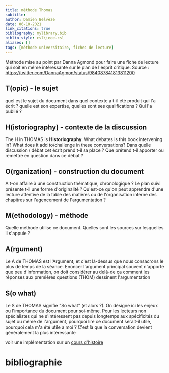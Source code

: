 ```yaml
---
title: méthode Thomas
subtitle:
author: Damien Belvèze
date: 06-10-2021
link_citations: true
bibliography: mylibrary.bib
biblio_style: csl\ieee.csl
aliases: []
tags: [méthode universitaire, fiches de lecture]
---
```


Méthode mise au point par Danna Agmond pour faire une fiche de lecture qui soit en même intéressante sur le plan de l'esprit critique.
Source : https://twitter.com/DannaAgmon/status/984087841813811200


## T(opic) - le sujet
quel est le sujet du document
dans quel contexte a t-il été produit
qui l'a écrit ? quelle est son expertise, quelles sont ses qualifications ? Qui l'a publié ?

## H(istoriography) - contexte de la discussion

The H in THOMAS is **Historiography**. What debates is this book intervening in? What does it add to/challenge in these conversations?
Dans quelle discussion / débat cet écrit prend t-il sa place ? Que prétend t-il apporter ou remettre en question dans ce débat ? 

## O(rganization) - construction du document

A t-on affaire à une construction thématique, chronologique ? Le plan suivi présente t-il une forme d'originalité ? Qu'est-ce qu'on peut apprendre d'une lecture attentive de la table des matières ou de l'organisation interne des chapitres sur l'agencement de l'argumentation ? 

## M(ethodology) - méthode 

Quelle méthode utilise ce document. Quelles sont les sources sur lesquelles il s'appuie ? 

## A(rgument)

Le A de THOMAS est l'Argument, et c'est là-dessus que nous consacrons le plus de temps de la séance. Enoncer l'argument principal souvent n'apporte que peu d'information, on doit considérer au delà-de ça comment les réponses aux premières questions (THOM) dessinent l'argumentation 


## S(o what)

Le S de THOMAS signifie "So what" (et alors ?). On désigne ici les enjeux ou l'importance du document pour soi-même. 
Pour les lecteurs non spécialistes qui ne s'intéressent pas depuis longtemps aux spécificités du sujet ou même de l'argument, pourquoi lire ce document serait-il utile, pourquoi cela m'a été utile à moi ? C'est là que la conversation devient généralement la plus intéressante




voir une implémentation sur un [cours d'histoire](https://dhmuse.netlify.app/building/dl-guidance/)


# bibliographie

